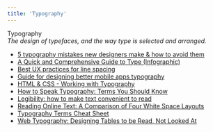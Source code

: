 ```yaml
---
title: 'Typography'
---
```


Typography  
_The design of typefaces, and the way type is selected and arranged._

*   [5 typography mistakes new designers make & how to avoid them](https://uxdesign.cc/5-typography-mistakes-new-designers-make-how-to-avoid-them-f75abe7da937)  
*   [A Quick and Comprehensive Guide to Type (Infographic)](http://designify.me/wp-content/uploads/infographic-typography-guide.png)  
*   [Best UX practices for line spacing](https://www.justinmind.com/blog/best-ux-practices-for-line-spacing/)  
*   [Guide for designing better mobile apps typography](https://uxdesign.cc/guide-for-designing-better-mobile-apps-typography-5796495ef86f)  
*   [HTML & CSS - Working with Typography](http://learn.shayhowe.com/html-css/working-with-typography/)  
*   [How to Speak Typography: Terms You Should Know](https://creativemarket.com/blog/2015/12/28/how-to-speak-typography-terms-you-should-know)  
*   [Legibility: how to make text convenient to read](https://uxdesign.cc/legibility-how-to-make-text-convenient-to-read-7f96b84bd8af)  
*   [Reading Online Text: A Comparison of Four White Space Layouts](http://citeseerx.ist.psu.edu/viewdoc/download?doi=10.1.1.556.404&rep=rep1&type=pdf)  
*   [Typography Terms Cheat Sheet](https://www.nngroup.com/articles/typography-terms-ux/)  
*   [Web Typography: Designing Tables to be Read, Not Looked At](https://alistapart.com/article/web-typography-tables)  
